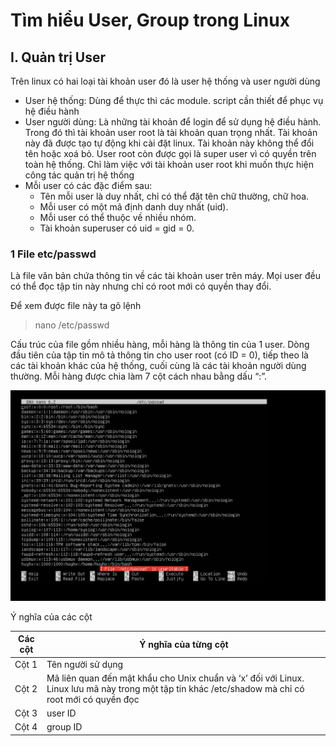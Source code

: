 # Tìm hiểu User, Group trong Linux
## I. Quản trị User
Trên linux có hai loại tài khoản user đó là user hệ thống và user người dùng 
- User hệ thống: Dùng để thực thi các module. script cần thiết để phục vụ hệ điều hành 
- User người dùng: Là những tài khoản để login để sử dụng hệ điều hành. Trong đó thì tài khoản user root là tài khoản quan trọng nhất. Tài khoản này đã được tạo tự động khi cài đặt linux. Tài khoản này không thể đổi tên hoặc xoá bỏ. User root còn được gọi là super user vì có quyền trên toàn hệ thống. Chỉ làm việc với tài khoản user root khi muốn thực hiện công tác quản trị hệ thống 
- Mỗi user có các đặc điểm sau:
  + Tên mỗi user là duy nhất, chỉ có thể đặt tên chữ thường, chữ hoa.
  + Mỗi user có một mã định danh duy nhất (uid).
  + Mỗi user có thể thuộc về nhiều nhóm.
  + Tài khoản superuser có uid = gid = 0. 
### 1 File etc/passwd
Là file văn bản chứa thông tin về các tài khoản user trên máy. Mọi user đều có thể đọc tập tin này nhưng chỉ có root mới có quyền thay đổi.

Để xem được file này ta gõ lệnh 
> nano /etc/passwd
 
Cấu trúc của file gồm nhiều hàng, mỗi hàng là thông tin của 1 user. Dòng đầu tiên của tập tin mô tả thông tin cho user root (có ID = 0), tiếp theo là các tài khoản khác của hệ thống, cuối cùng là các tài khoản người dùng thường. Mỗi hàng được chia làm 7 cột cách nhau bằng dấu “:”.

  ![alt text](<../Images/Screenshot 2024-05-13 140614.png>)

Ý nghĩa của các cột

| Các cột | Ý nghĩa của từng cột |
|-------|-------|
| Cột 1 | Tên người sử dụng|
| Cột 2 |  Mã liên quan đến mật khẩu cho Unix chuẩn và ‘x’ đối với Linux. Linux lưu mã này trong một tập tin khác /etc/shadow mà chỉ có root mới có quyền đọc |
| Cột 3 | user ID |
| Cột 4 | group ID |

 
 
